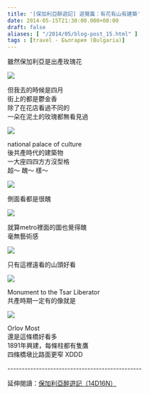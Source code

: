```yaml
---
title: '[保加利亞醉遊記] 遊覽篇：有花有山有建築'
date: 2014-05-15T21:30:00.000+08:00
draft: false
aliases: [ "/2014/05/blog-post_15.html" ]
tags : [travel - България (Bulgaria)]
---
```


雖然保加利亞是出產玫瑰花  

[![](https://3.bp.blogspot.com/-flpUQeNH8us/XDM8zJqiNrI/AAAAAAAAEvU/82IiX9ebpO8n4siQ2qHToPHGHXfJN7bVgCLcBGAs/s640/45.jpg)](https://3.bp.blogspot.com/-flpUQeNH8us/XDM8zJqiNrI/AAAAAAAAEvU/82IiX9ebpO8n4siQ2qHToPHGHXfJN7bVgCLcBGAs/s1600/45.jpg)

但我去的時候是四月  
街上的都是鬱金香  
除了在花店看過不同的  
一朵在泥土的玫瑰都無看見過  

[![](https://4.bp.blogspot.com/-D3_3-b1d5do/XDM83zu92fI/AAAAAAAAEvc/-ljW4k-H7QQoz0GTskVAvMO0QpJvLoh7QCLcBGAs/s640/46.jpg)](https://4.bp.blogspot.com/-D3_3-b1d5do/XDM83zu92fI/AAAAAAAAEvc/-ljW4k-H7QQoz0GTskVAvMO0QpJvLoh7QCLcBGAs/s1600/46.jpg)

national palace of culture  
後共產時代的建築物  
一大座四四方方沒型格  
超～ 醜～ 樣～  

[![](https://3.bp.blogspot.com/-VOY4MsFy2nw/XDM9Gpm_z-I/AAAAAAAAEvo/crwET_w0jtU6mrrceS5g9gYzAjfbCJMlACLcBGAs/s640/47.jpg)](https://3.bp.blogspot.com/-VOY4MsFy2nw/XDM9Gpm_z-I/AAAAAAAAEvo/crwET_w0jtU6mrrceS5g9gYzAjfbCJMlACLcBGAs/s1600/47.jpg)

側面看都是很醜  

[![](https://4.bp.blogspot.com/-pDQRU_-PZcE/XDM9K5CE_aI/AAAAAAAAEvw/yx1DW92Jcq43Yo4shg43Nn7vh98baFHiACLcBGAs/s640/48.jpg)](https://4.bp.blogspot.com/-pDQRU_-PZcE/XDM9K5CE_aI/AAAAAAAAEvw/yx1DW92Jcq43Yo4shg43Nn7vh98baFHiACLcBGAs/s1600/48.jpg)

就算metro裡面的圖也覺得醜  
毫無藝術感  

[![](https://3.bp.blogspot.com/-Dt30NF8aUKU/XDM9PaLMDoI/AAAAAAAAEv0/GY7TAGg-SgcCdfZY-TIhpjd2Ve5vvYgCgCLcBGAs/s640/49.jpg)](https://3.bp.blogspot.com/-Dt30NF8aUKU/XDM9PaLMDoI/AAAAAAAAEv0/GY7TAGg-SgcCdfZY-TIhpjd2Ve5vvYgCgCLcBGAs/s1600/49.jpg)

只有這裡遠看的山頭好看  

[![](https://3.bp.blogspot.com/-2ufTj5yHodA/XDM9TyybhHI/AAAAAAAAEv4/ZJtGjgxjxEUmuHV3_cTaYzPgW_7XmnKUACLcBGAs/s640/50.jpg)](https://3.bp.blogspot.com/-2ufTj5yHodA/XDM9TyybhHI/AAAAAAAAEv4/ZJtGjgxjxEUmuHV3_cTaYzPgW_7XmnKUACLcBGAs/s1600/50.jpg)

Monument to the Tsar Liberator  
共產時期一定有的像就是  

[![](https://3.bp.blogspot.com/-p4H7y3Ssqsg/XDM9YnC5B2I/AAAAAAAAEv8/m8khZrhHJkIu-xtMUawSAWins816B2HeACLcBGAs/s640/51.jpg)](https://3.bp.blogspot.com/-p4H7y3Ssqsg/XDM9YnC5B2I/AAAAAAAAEv8/m8khZrhHJkIu-xtMUawSAWins816B2HeACLcBGAs/s1600/51.jpg)

Orlov Most  
還是這條橋好看多  
1891年興建，每條柱都有隻鷹  
四條橋墩比路面更窄 XDDD  
  
\-----------------------------------------------  
  
延伸閱讀：[保加利亞醉遊記（14D16N）](http://www.hidie.net/2014/06/14d16n.html)